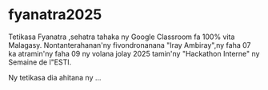 # fyanatra2025
Tetikasa Fyanatra ,sehatra tahaka ny Google Classroom fa 100% vita Malagasy.
Nontanterahanan'ny fivondronanana "Iray Ambiray",ny faha 07 ka atramin'ny faha 09 ny volana jolay 2025 tamin'ny "Hackathon Interne" ny Semaine de l"ESTI.

Ny tetikasa dia ahitana ny ...
